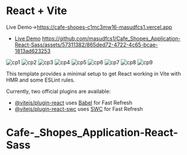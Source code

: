 # React + Vite

Live Demo->https://cafe-shopes-c1mc3mw16-masudfcs1.vercel.app

- [Live Demo](https://cafe-shopes-c1mc3mw16-masudfcs1.vercel.app)
  https://github.com/masudfcs1/Cafe_Shopes_Application-React-Sass/assets/57311382/865ded72-4722-4c65-bcae-1813ad623253

![cp1](https://github.com/masudfcs1/Cafe_Shopes_Application-React-Sass/assets/57311382/bf7ed734-3ec5-41bc-ae2e-6f428db2c2a0)
![cp2](https://github.com/masudfcs1/Cafe_Shopes_Application-React-Sass/assets/57311382/d27eeb99-5e04-41a1-bd3e-8b2af8244f44)
![cp3](https://github.com/masudfcs1/Cafe_Shopes_Application-React-Sass/assets/57311382/47a29e89-13b7-4a08-b128-699e1bb578c6)
![cp4](https://github.com/masudfcs1/Cafe_Shopes_Application-React-Sass/assets/57311382/4ebaeb8f-e785-4019-9784-394b364ed627)
![cp5](https://github.com/masudfcs1/Cafe_Shopes_Application-React-Sass/assets/57311382/bab20daf-1400-429b-9b72-578e1d213ae0)
![cp6](https://github.com/masudfcs1/Cafe_Shopes_Application-React-Sass/assets/57311382/93c01872-cb24-4c85-80ea-e7599b011573)
![cp7](https://github.com/masudfcs1/Cafe_Shopes_Application-React-Sass/assets/57311382/9e1cd3c3-52f8-4b4f-a7fc-5cac5af00ae9)
![cp8](https://github.com/masudfcs1/Cafe_Shopes_Application-React-Sass/assets/57311382/6fc8485c-d873-4206-a2d1-5d9fa63648a7)
![cp9](https://github.com/masudfcs1/Cafe_Shopes_Application-React-Sass/assets/57311382/2695a191-bcb8-4ab2-b96f-4c000b3f0665)

This template provides a minimal setup to get React working in Vite with HMR and some ESLint rules.

Currently, two official plugins are available:

- [@vitejs/plugin-react](https://github.com/vitejs/vite-plugin-react/blob/main/packages/plugin-react/README.md) uses [Babel](https://babeljs.io/) for Fast Refresh
- [@vitejs/plugin-react-swc](https://github.com/vitejs/vite-plugin-react-swc) uses [SWC](https://swc.rs/) for Fast Refresh

# Cafe-\_Shopes_Application-React-Sass
